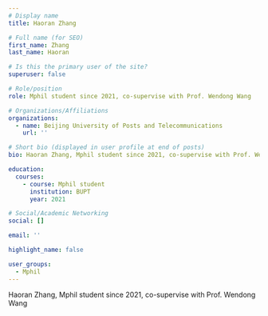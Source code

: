 ```yaml
---
# Display name
title: Haoran Zhang

# Full name (for SEO)
first_name: Zhang
last_name: Haoran

# Is this the primary user of the site?
superuser: false

# Role/position
role: Mphil student since 2021, co-supervise with Prof. Wendong Wang

# Organizations/Affiliations
organizations:
  - name: Beijing University of Posts and Telecommunications
    url: ''

# Short bio (displayed in user profile at end of posts)
bio: Haoran Zhang, Mphil student since 2021, co-supervise with Prof. Wendong Wang

education:
  courses:
    - course: Mphil student
      institution: BUPT
      year: 2021

# Social/Academic Networking
social: []

email: ''

highlight_name: false

user_groups:
  - Mphil
---
```

Haoran Zhang, Mphil student since 2021, co-supervise with Prof. Wendong Wang
